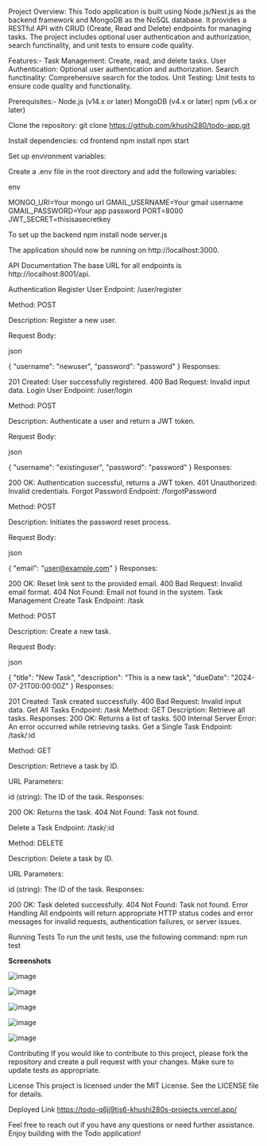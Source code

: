 Project Overview:
This Todo application is built using Node.js/Nest.js as the backend framework and MongoDB as the NoSQL database. It provides a RESTful API with CRUD (Create, Read and Delete) endpoints for managing tasks. The project includes optional user authentication and authorization, search functinality, and unit tests to ensure code quality.

Features:-
Task Management: Create, read,  and delete tasks.
User Authentication: Optional user authentication and authorization.
Search functinality: Comprehensive search for the todos.
Unit Testing: Unit tests to ensure code quality and functionality.

Prerequisites:-
Node.js (v14.x or later)
MongoDB (v4.x or later)
npm (v6.x or later)


Clone the repository:
git clone https://github.com/khushi280/todo-app.git

Install dependencies:
cd frontend
npm install
npm start


Set up environment variables:

Create a .env file in the root directory and add the following variables:

env

MONGO_URI=Your mongo url
GMAIL_USERNAME=Your gmail username
GMAIL_PASSWORD=Your app password
PORT=8000
JWT_SECRET=thisisasecretkey


To set up the backend
npm install
node server.js


The application should now be running on http://localhost:3000.

API Documentation
The base URL for all endpoints is http://localhost:8001/api.

Authentication
Register User
Endpoint: /user/register

Method: POST

Description: Register a new user.

Request Body:

json

{
    "username": "newuser",
    "password": "password"
}
Responses:

201 Created: User successfully registered.
400 Bad Request: Invalid input data.
Login User
Endpoint: /user/login

Method: POST

Description: Authenticate a user and return a JWT token.

Request Body:

json

{
    "username": "existinguser",
    "password": "password"
}
Responses:

200 OK: Authentication successful, returns a JWT token.
401 Unauthorized: Invalid credentials.
Forgot Password
Endpoint: /forgotPassword

Method: POST

Description: Initiates the password reset process.

Request Body:

json

{
    "email": "user@example.com"
}
Responses:

200 OK: Reset link sent to the provided email.
400 Bad Request: Invalid email format.
404 Not Found: Email not found in the system.
Task Management
Create Task
Endpoint: /task

Method: POST

Description: Create a new task.

Request Body:

json

{
    "title": "New Task",
    "description": "This is a new task",
    "dueDate": "2024-07-21T00:00:00Z"
}
Responses:

201 Created: Task created successfully.
400 Bad Request: Invalid input data.
Get All Tasks
Endpoint: /task
Method: GET
Description: Retrieve all tasks.
Responses:
200 OK: Returns a list of tasks.
500 Internal Server Error: An error occurred while retrieving tasks.
Get a Single Task
Endpoint: /task/:id

Method: GET

Description: Retrieve a task by ID.

URL Parameters:

id (string): The ID of the task.
Responses:

200 OK: Returns the task.
404 Not Found: Task not found.

Delete a Task
Endpoint: /task/:id

Method: DELETE

Description: Delete a task by ID.

URL Parameters:

id (string): The ID of the task.
Responses:

200 OK: Task deleted successfully.
404 Not Found: Task not found.
Error Handling
All endpoints will return appropriate HTTP status codes and error messages for invalid requests, authentication failures, or server issues.

Running Tests
To run the unit tests, use the following command:
npm run test


**Screenshots**


![image](https://github.com/user-attachments/assets/ad206672-0666-4e54-b26f-2964c9bcfbd9)

![image](https://github.com/user-attachments/assets/6eb8cf3c-b6a9-4955-9a8a-eefe5fe82082)

![image](https://github.com/user-attachments/assets/ed44c256-1605-4004-8e96-f9a38d24be95)

![image](https://github.com/user-attachments/assets/b4063435-6eec-452b-8e42-80de8e3c36b8)

![image](https://github.com/user-attachments/assets/fd8556c0-79bc-4f51-8b0e-8c3a1109c92c)





Contributing
If you would like to contribute to this project, please fork the repository and create a pull request with your changes. Make sure to update tests as appropriate.

License
This project is licensed under the MIT License. See the LICENSE file for details.

Deployed Link
https://todo-q6jj9tjs6-khushi280s-projects.vercel.app/

Feel free to reach out if you have any questions or need further assistance. Enjoy building with the Todo application!

